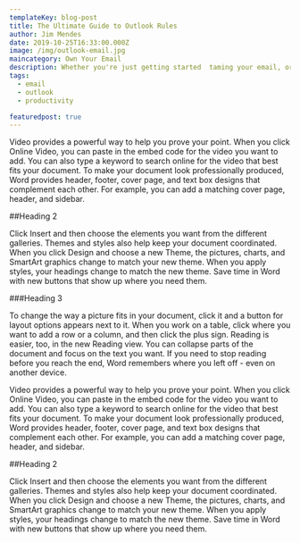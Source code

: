 ```yaml
---
templateKey: blog-post
title: The Ultimate Guide to Outlook Rules
author: Jim Mendes
date: 2019-10-25T16:33:00.000Z
image: /img/outlook-email.jpg
maincategory: Own Your Email
description: Whether you're just getting started  taming your email, or if you're a well-trained, stealth email ninja, upping your Outlook Rules game should rank high on your to-do list.  <br/> <br/> I can help. 
tags:
  - email
  - outlook
  - productivity

featuredpost: true
---
```

Video provides a powerful way to help you prove your point. When you click Online Video, you can paste in the embed code for the video you want to add. You can also type a keyword to search online for the video that best fits your document. To make your document look professionally produced, Word provides header, footer, cover page, and text box designs that complement each other. For example, you can add a matching cover page, header, and sidebar.

##Heading 2

Click Insert and then choose the elements you want from the different galleries. Themes and styles also help keep your document coordinated. When you click Design and choose a new Theme, the pictures, charts, and SmartArt graphics change to match your new theme. When you apply styles, your headings change to match the new theme. Save time in Word with new buttons that show up where you need them.

###Heading 3

To change the way a picture fits in your document, click it and a button for layout options appears next to it. When you work on a table, click where you want to add a row or a column, and then click the plus sign. Reading is easier, too, in the new Reading view. You can collapse parts of the document and focus on the text you want. If you need to stop reading before you reach the end, Word remembers where you left off - even on another device.

Video provides a powerful way to help you prove your point. When you click Online Video, you can paste in the embed code for the video you want to add. You can also type a keyword to search online for the video that best fits your document. To make your document look professionally produced, Word provides header, footer, cover page, and text box designs that complement each other. For example, you can add a matching cover page, header, and sidebar.

##Heading 2

Click Insert and then choose the elements you want from the different galleries. Themes and styles also help keep your document coordinated. When you click Design and choose a new Theme, the pictures, charts, and SmartArt graphics change to match your new theme. When you apply styles, your headings change to match the new theme. Save time in Word with new buttons that show up where you need them.
